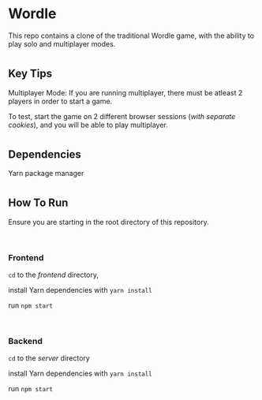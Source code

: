 # Wordle

This repo contains a clone of the traditional Wordle game, with the ability to play solo and multiplayer modes.

#

## Key Tips

Multiplayer Mode: If you are running multiplayer, there must be atleast 2 players in order to start a game.

To test, start the game on 2 different browser sessions (_with separate cookies_), and you will be able to play multiplayer.

#

## Dependencies

Yarn package manager

#

## How To Run

Ensure you are starting in the root directory of this repository.

<br/>

### Frontend

`cd` to the _frontend_ directory,

install Yarn dependencies with `yarn install`

run `npm start`

<br/>

### Backend

`cd` to the _server_ directory

install Yarn dependencies with `yarn install`

run `npm start`
